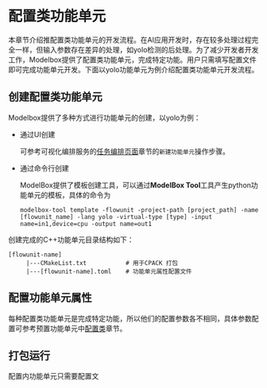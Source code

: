 # 配置类功能单元

本章节介绍推配置类功能单元的开发流程。在AI应用开发时，存在较多处理过程完全一样，但输入参数存在差异的处理，如yolo检测的后处理。为了减少开发者开发工作，Modelbox提供了配置类功能单元，完成特定功能。用户只需填写配置文件即可完成功能单元开发。下面以yolo功能单元为例介绍配置类功能单元开发流程。

## 创建配置类功能单元

Modelbox提供了多种方式进行功能单元的创建，以yolo为例：

* 通过UI创建
  
  可参考可视化编排服务的[任务编排页面](../../../plugins/editor.md#任务编排页面)章节的`新建功能单元`操作步骤。

* 通过命令行创建

  ModelBox提供了模板创建工具，可以通过**ModelBox Tool**工具产生python功能单元的模板，具体的命令为

  ```shell
  modelbox-tool template -flowunit -project-path [project_path] -name [flowunit_name] -lang yolo -virtual-type [type] -input name=in1,device=cpu -output name=out1 
  ```

创建完成的C++功能单元目录结构如下：

```shell
[flowunit-name]
     |---CMakeList.txt           # 用于CPACK 打包 
     |---[flowunit-name].toml    # 功能单元属性配置文件
```

## 配置功能单元属性

每种配置类功能单元是完成特定功能，所以他们的配置参数各不相同，具体参数配置可参考预置功能单元中[配置类](../../../flowunits/flowunits-virtual.md)章节。

## 打包运行

配置内功能单元只需要配置文
